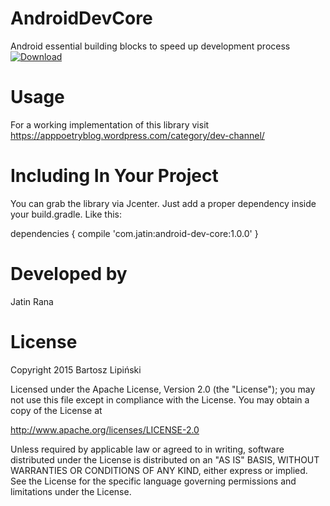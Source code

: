 # AndroidDevCore
Android essential building blocks to speed up development process 
[ ![Download](https://api.bintray.com/packages/thisisjatinrana/dev/android-dev-core/images/download.svg) ](https://bintray.com/thisisjatinrana/dev/android-dev-core/_latestVersion)

# Usage

For a working implementation of this library visit https://apppoetryblog.wordpress.com/category/dev-channel/

# Including In Your Project

You can grab the library via Jcenter. Just add a proper dependency inside your build.gradle. Like this:

dependencies {
    compile 'com.jatin:android-dev-core:1.0.0'
}

# Developed by

Jatin Rana

# License

Copyright 2015 Bartosz Lipiński

Licensed under the Apache License, Version 2.0 (the "License");
you may not use this file except in compliance with the License.
You may obtain a copy of the License at

   http://www.apache.org/licenses/LICENSE-2.0

Unless required by applicable law or agreed to in writing, software
distributed under the License is distributed on an "AS IS" BASIS,
WITHOUT WARRANTIES OR CONDITIONS OF ANY KIND, either express or implied.
See the License for the specific language governing permissions and
limitations under the License.
